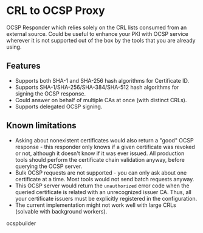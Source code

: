 # CRL to OCSP Proxy

OCSP Responder which relies solely on the CRL lists consumed from an external source.
Could be useful to enhance your PKI with OCSP service wherever it is not supported out of the box
by the tools that you are already using.

## Features

* Supports both SHA-1 and SHA-256 hash algorithms for Certificate ID.
* Supports SHA-1/SHA-256/SHA-384/SHA-512 hash algorithms for signing the OCSP response.
* Could answer on behalf of multiple CAs at once (with distinct CRLs).
* Supports delegated OCSP signing.

## Known limitations

* Asking about nonexistent certificates would also return a "good" OCSP response - this responder
  only knows if a given certificate was revoked or not, although it doesn't know if it was ever issued.
  All production tools should perform the certificate chain validation anyway, before querying the OCSP server.
* Bulk OCSP requests are not supported - you can only ask about one certificate at a time.
  Most tools would not send batch requests anyway.
* This OCSP server would return the `unauthorized` error code when the queried certificate is related with
  an unrecognized issuer CA. Thus, all your certificate issuers must be explicitly registered in the configuration.
* The current implementation might not work well with large CRLs (solvable with background workers).

ocspbuilder